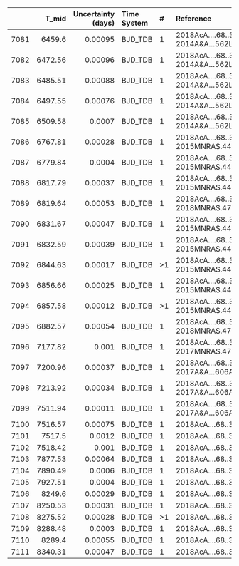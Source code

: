 |      |   T_mid |   Uncertainty (days) | Time System   | #   | Reference                              |
|-----:|--------:|---------------------:|:--------------|:----|:---------------------------------------|
| 7081 | 6459.6  |              0.00095 | BJD_TDB       | 1   | 2018AcA….68..371M; 2014A&A…562L...3G   |
| 7082 | 6472.56 |              0.00096 | BJD_TDB       | 1   | 2018AcA….68..371M; 2014A&A…562L...3G   |
| 7083 | 6485.51 |              0.00088 | BJD_TDB       | 1   | 2018AcA….68..371M; 2014A&A…562L...3G   |
| 7084 | 6497.55 |              0.00076 | BJD_TDB       | 1   | 2018AcA….68..371M; 2014A&A…562L...3G   |
| 7085 | 6509.58 |              0.0007  | BJD_TDB       | 1   | 2018AcA….68..371M; 2014A&A…562L...3G   |
| 7086 | 6767.81 |              0.00028 | BJD_TDB       | 1   | 2018AcA….68..371M; 2015MNRAS.447..711S |
| 7087 | 6779.84 |              0.0004  | BJD_TDB       | 1   | 2018AcA….68..371M; 2015MNRAS.447..711S |
| 7088 | 6817.79 |              0.00037 | BJD_TDB       | 1   | 2018AcA….68..371M; 2015MNRAS.447..711S |
| 7089 | 6819.64 |              0.00053 | BJD_TDB       | 1   | 2018AcA….68..371M; 2018MNRAS.474.2334D |
| 7090 | 6831.67 |              0.00047 | BJD_TDB       | 1   | 2018AcA….68..371M; 2015MNRAS.447..711S |
| 7091 | 6832.59 |              0.00039 | BJD_TDB       | 1   | 2018AcA….68..371M; 2015MNRAS.447..711S |
| 7092 | 6844.63 |              0.00017 | BJD_TDB       | >1  | 2018AcA….68..371M; 2015MNRAS.447..711S |
| 7093 | 6856.66 |              0.00025 | BJD_TDB       | 1   | 2018AcA….68..371M; 2015MNRAS.447..711S |
| 7094 | 6857.58 |              0.00012 | BJD_TDB       | >1  | 2018AcA….68..371M; 2015MNRAS.447..711S |
| 7095 | 6882.57 |              0.00054 | BJD_TDB       | 1   | 2018AcA….68..371M; 2018MNRAS.474.2334D |
| 7096 | 7177.82 |              0.001   | BJD_TDB       | 1   | 2018AcA….68..371M; 2017MNRAS.472.3871T |
| 7097 | 7200.96 |              0.00037 | BJD_TDB       | 1   | 2018AcA….68..371M; 2017A&A…606A..18L   |
| 7098 | 7213.92 |              0.00034 | BJD_TDB       | 1   | 2018AcA….68..371M; 2017A&A…606A..18L   |
| 7099 | 7511.94 |              0.00011 | BJD_TDB       | 1   | 2018AcA….68..371M; 2017A&A…606A..18L   |
| 7100 | 7516.57 |              0.00075 | BJD_TDB       | 1   | 2018AcA....68..371M                    |
| 7101 | 7517.5  |              0.0012  | BJD_TDB       | 1   | 2018AcA....68..371M                    |
| 7102 | 7518.42 |              0.001   | BJD_TDB       | 1   | 2018AcA....68..371M                    |
| 7103 | 7877.53 |              0.00064 | BJD_TDB       | 1   | 2018AcA....68..371M                    |
| 7104 | 7890.49 |              0.0006  | BJD_TDB       | 1   | 2018AcA....68..371M                    |
| 7105 | 7927.51 |              0.0004  | BJD_TDB       | 1   | 2018AcA....68..371M                    |
| 7106 | 8249.6  |              0.00029 | BJD_TDB       | 1   | 2018AcA....68..371M                    |
| 7107 | 8250.53 |              0.00031 | BJD_TDB       | 1   | 2018AcA....68..371M                    |
| 7108 | 8275.52 |              0.00028 | BJD_TDB       | >1  | 2018AcA....68..371M                    |
| 7109 | 8288.48 |              0.0003  | BJD_TDB       | 1   | 2018AcA....68..371M                    |
| 7110 | 8289.4  |              0.00055 | BJD_TDB       | 1   | 2018AcA....68..371M                    |
| 7111 | 8340.31 |              0.00047 | BJD_TDB       | 1   | 2018AcA....68..371M                    |